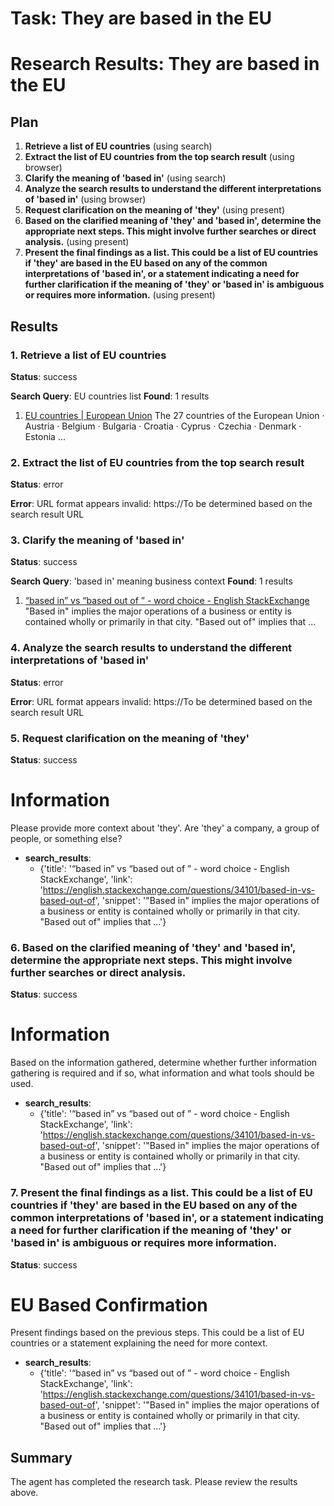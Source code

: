 # Task: They are based in the EU

# Research Results: They are based in the EU

## Plan

1. **Retrieve a list of EU countries** (using search)
2. **Extract the list of EU countries from the top search result** (using browser)
3. **Clarify the meaning of 'based in'** (using search)
4. **Analyze the search results to understand the different interpretations of 'based in'** (using browser)
5. **Request clarification on the meaning of 'they'** (using present)
6. **Based on the clarified meaning of 'they' and 'based in', determine the appropriate next steps. This might involve further searches or direct analysis.** (using present)
7. **Present the final findings as a list. This could be a list of EU countries if 'they' are based in the EU based on any of the common interpretations of 'based in', or a statement indicating a need for further clarification if the meaning of 'they' or 'based in' is ambiguous or requires more information.** (using present)

## Results

### 1. Retrieve a list of EU countries
**Status**: success

**Search Query**: EU countries list
**Found**: 1 results

1. [EU countries | European Union](https://european-union.europa.eu/principles-countries-history/eu-countries_en)
   The 27 countries of the European Union · Austria · Belgium · Bulgaria · Croatia · Cyprus · Czechia · Denmark · Estonia ...

### 2. Extract the list of EU countries from the top search result
**Status**: error

**Error**: URL format appears invalid: https://To be determined based on the search result URL

### 3. Clarify the meaning of 'based in'
**Status**: success

**Search Query**: 'based in' meaning business context
**Found**: 1 results

1. [“based in” vs “based out of ” - word choice - English StackExchange](https://english.stackexchange.com/questions/34101/based-in-vs-based-out-of)
   "Based in" implies the major operations of a business or entity is contained wholly or primarily in that city. "Based out of" implies that ...

### 4. Analyze the search results to understand the different interpretations of 'based in'
**Status**: error

**Error**: URL format appears invalid: https://To be determined based on the search result URL

### 5. Request clarification on the meaning of 'they'
**Status**: success

# Information

Please provide more context about 'they'.  Are 'they' a company, a group of people, or something else?

- **search_results**:
  - {'title': '“based in” vs “based out of ” - word choice - English StackExchange', 'link': 'https://english.stackexchange.com/questions/34101/based-in-vs-based-out-of', 'snippet': '"Based in" implies the major operations of a business or entity is contained wholly or primarily in that city. "Based out of" implies that ...'}

### 6. Based on the clarified meaning of 'they' and 'based in', determine the appropriate next steps. This might involve further searches or direct analysis.
**Status**: success

# Information

Based on the information gathered, determine whether further information gathering is required and if so, what information and what tools should be used.

- **search_results**:
  - {'title': '“based in” vs “based out of ” - word choice - English StackExchange', 'link': 'https://english.stackexchange.com/questions/34101/based-in-vs-based-out-of', 'snippet': '"Based in" implies the major operations of a business or entity is contained wholly or primarily in that city. "Based out of" implies that ...'}

### 7. Present the final findings as a list. This could be a list of EU countries if 'they' are based in the EU based on any of the common interpretations of 'based in', or a statement indicating a need for further clarification if the meaning of 'they' or 'based in' is ambiguous or requires more information.
**Status**: success

# EU Based Confirmation

Present findings based on the previous steps. This could be a list of EU countries or a statement explaining the need for more context.

- **search_results**:
  - {'title': '“based in” vs “based out of ” - word choice - English StackExchange', 'link': 'https://english.stackexchange.com/questions/34101/based-in-vs-based-out-of', 'snippet': '"Based in" implies the major operations of a business or entity is contained wholly or primarily in that city. "Based out of" implies that ...'}


## Summary

The agent has completed the research task. Please review the results above.